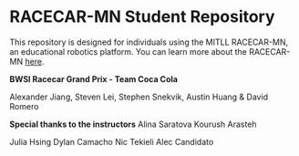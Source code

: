 # RACECAR-MN Student Repository
This repository is designed for individuals using the MITLL RACECAR-MN, an educational robotics platform.  You can learn more about the RACECAR-MN [here](https://mitll-racecar-mn.readthedocs.io/en/latest/index.html).


**BWSI Racecar Grand Prix - Team Coca Cola**

Alexander Jiang, Steven Lei, Stephen Snekvik, Austin Huang & David Romero


**Special thanks to the instructors**
Alina Saratova
Kourush Arasteh

Julia Hsing
Dylan Camacho
Nic Tekieli
Alec Candidato


